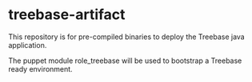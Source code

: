 # treebase-artifact

This repository is for pre-compiled binaries to deploy the Treebase java application.

The puppet module role_treebase will be used to bootstrap a Treebase ready environment.
